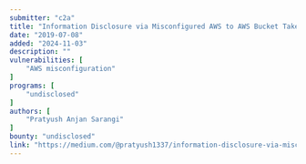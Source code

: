 ```yaml
---
submitter: "c2a"
title: "Information Disclosure via Misconfigured AWS to AWS Bucket Takeover"
date: "2019-07-08"
added: "2024-11-03"
description: ""
vulnerabilities: [
    "AWS misconfiguration"
]
programs: [
    "undisclosed"
]
authors: [
    "Pratyush Anjan Sarangi"
]
bounty: "undisclosed"
link: "https://medium.com/@pratyush1337/information-disclosure-via-misconfigured-aws-to-aws-bucket-takeover-6a6a66470d0e"
---
```




